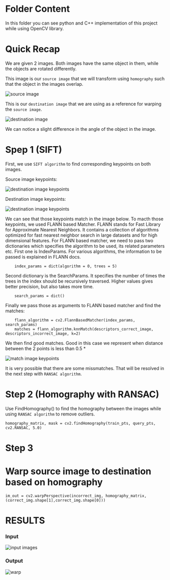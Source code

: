 # Folder Content

In this folder you can see python and C++ implementation of this project while using OpenCV library.

# Quick Recap

We are given 2 images. Both images have the same object in them, while the objects are rotated differently. 

This image is our `source image` that we will transform using `homography` such that the object in the images overlap.

![source image](readme_images/source.png)

This is our `destination image` that we are using as a reference for warping the `source image`.

![destination image](readme_images/destination.png)

We can notice a slight difference in the angle of the object in the image. 

# Spep 1 (SIFT)

First, we use `SIFT algorithm` to find corresponding keypoints on both images.

Source image keypoints:

![destination image keypoints](readme_images/source_key.png)

Destination image keypoints:

![destination image keypoints ](readme_images/destination_key.png)

We can see that those keypoints match in the image below. To macth those keypoints, we used FLANN based Matcher. FLANN stands for Fast Library for Approximate Nearest Neighbors. It contains a collection of algorithms optimized for fast nearest neighbor search in large datasets and for high dimensional features. For FLANN based matcher, we need to pass two dictionaries which specifies the algorithm to be used, its related parameters etc. First one is IndexParams. For various algorithms, the information to be passed is explained in FLANN docs. 

        index_params = dict(algorithm = 0, trees = 5)
        
Second dictionary is the SearchParams. It specifies the number of times the trees in the index should be recursively traversed. Higher values gives better precision, but also takes more time. 

        search_params = dict()
        
Finally we pass those as arguments to FLANN based matcher and find the matches:

        flann_algorithm = cv2.FlannBasedMatcher(index_params, search_params)
        matches = flann_algorithm.knnMatch(descriptors_correct_image, descriptors_incorrect_image, k=2)
        
We then find good matches. Good in this case we represent when distance between the 2 points is less than 0.5 * 

![match image keypoints ](readme_images/keypoints.png)

It is very possible that there are some missmatches. That will be resolved in the next step with `RANSAC algorithm`.

# Step 2 (Homography with RANSAC)

Use FindHomography() to find the homography between the images while using `RANSAC algorithm` to remove outliers.

    homography_matrix, mask = cv2.findHomography(train_pts, query_pts, cv2.RANSAC, 5.0)
    
# Step 3 

# Warp source image to destination based on homography

    im_out = cv2.warpPerspective(incorrect_img, homography_matrix, (correct_img.shape[1],correct_img.shape[0]))
    
# RESULTS

### Input

![input images](readme_images/source_and_dest.png)


### Output

![warp](readme_images/warp.png)
